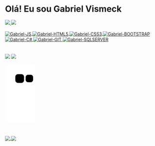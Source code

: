 # Olá! Eu sou Gabriel Vismeck
<div>
  <a href="https://github.com/gabriel-vismeck">
  <img height="160px" src="https://github-readme-stats.vercel.app/api?username=gabriel-vismeck&show_icons=true&theme=gotham&include_allcommits=true&count_private=true"/>
  <img height="160px" src="https://github-readme-stats.vercel.app/api/top-langs/?username=gabriel-vismeck&layout=compact&langs_count=16&theme=gotham"/>
<div>

  
<div style="display: inline_block"><br>
  <img align="center" alt="Gabriel-JS" height="30" width="40" src="https://cdn.jsdelivr.net/gh/devicons/devicon/icons/javascript/javascript-plain.svg" />
  <img align="center" alt="Gabriel-HTML5" height="30" width="40" src="https://cdn.jsdelivr.net/gh/devicons/devicon/icons/html5/html5-plain.svg" />
  <img align="center" alt="Gabriel-CSS3" height="30" width="40" src="https://cdn.jsdelivr.net/gh/devicons/devicon/icons/css3/css3-plain.svg" />
  <img align="center" alt="Gabriel-BOOTSTRAP" height="30" width="40" src="https://cdn.jsdelivr.net/gh/devicons/devicon/icons/bootstrap/bootstrap-plain.svg" />
  <img align="center" alt="Gabriel-C#" height="30" width="40" src="https://cdn.jsdelivr.net/gh/devicons/devicon/icons/csharp/csharp-plain.svg" />
  <img align="center" alt="Gabriel-GIT" height="30" width="40" src="https://cdn.jsdelivr.net/gh/devicons/devicon/icons/git/git-plain.svg" />
  <img align="center" alt="Gabriel-SQLSERVER" height="30" width="30" src="https://user-images.githubusercontent.com/104789249/177211187-676d5405-5fc3-4e1f-b665-c4225dfa254f.png">

</div>


#


  <a href="mailto:gabrielvismeck01@gmail.com"><img src="https://img.shields.io/badge/Gmail-D14836?style=for-the-badge&logo=gmail&logoColor=white" target="_blank"></a>
  <a href="https://www.linkedin.com/in/gabriel-vismeck/"><img src="https://img.shields.io/badge/LinkedIn-0077B5?style=for-the-badge&logo=linkedin&logoColor=white" target="_blank"></a>
  
  
![Snake animation](https://github.com/Gabriel-Vismeck/Gabriel-Vismeck/blob/output/github-contribution-grid-snake.svg)


#

<a href="https://github.com/Gabriel-Vismeck/sistema-de-ensino-superior">
  <img align="center" src="https://github-readme-stats.vercel.app/api/pin/?username=gabriel-vismeck&repo=sistema-de-ensino-superior&theme=gotham" />
</a>
<a href="https://github.com/Gabriel-Vismeck/calculadora-csharp">
  <img align="center" src="https://github-readme-stats.vercel.app/api/pin/?username=gabriel-vismeck&repo=calculadora-csharp&theme=gotham" />
</a>
